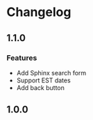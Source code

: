 # Changelog

## 1.1.0

### Features
- Add Sphinx search form
- Support EST dates
- Add back button
 
## 1.0.0
